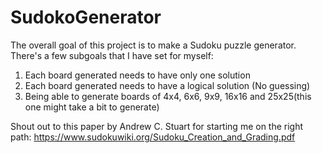 # SudokoGenerator
The overall goal of this project is to make a Sudoku puzzle generator. There's a few subgoals that I have set for myself:
1. Each board generated needs to have only one solution
2. Each board generated needs to have a logical solution (No guessing)
3. Being able to generate boards of 4x4, 6x6, 9x9, 16x16 and 25x25(this one might take a bit to generate)

Shout out to this paper by Andrew C. Stuart for starting me on the right path: https://www.sudokuwiki.org/Sudoku_Creation_and_Grading.pdf 